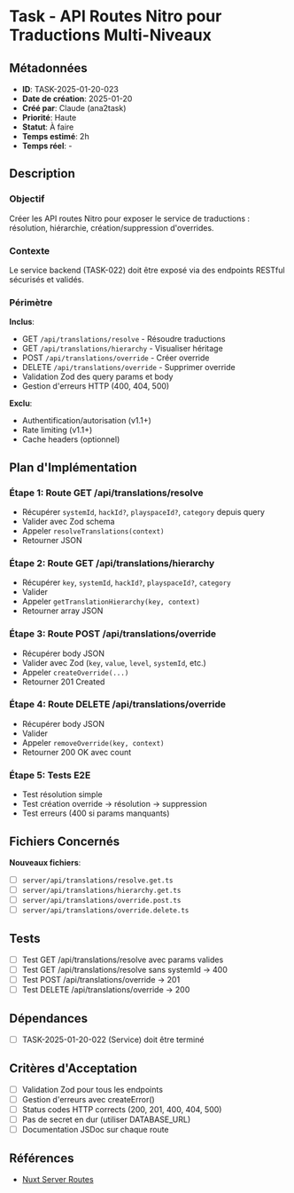 # Task - API Routes Nitro pour Traductions Multi-Niveaux

## Métadonnées

- **ID**: TASK-2025-01-20-023
- **Date de création**: 2025-01-20
- **Créé par**: Claude (ana2task)
- **Priorité**: Haute
- **Statut**: À faire
- **Temps estimé**: 2h
- **Temps réel**: -

## Description

### Objectif

Créer les API routes Nitro pour exposer le service de traductions : résolution, hiérarchie, création/suppression d'overrides.

### Contexte

Le service backend (TASK-022) doit être exposé via des endpoints RESTful sécurisés et validés.

### Périmètre

**Inclus**:
- GET `/api/translations/resolve` - Résoudre traductions
- GET `/api/translations/hierarchy` - Visualiser héritage
- POST `/api/translations/override` - Créer override
- DELETE `/api/translations/override` - Supprimer override
- Validation Zod des query params et body
- Gestion d'erreurs HTTP (400, 404, 500)

**Exclu**:
- Authentification/autorisation (v1.1+)
- Rate limiting (v1.1+)
- Cache headers (optionnel)

## Plan d'Implémentation

### Étape 1: Route GET /api/translations/resolve

- Récupérer `systemId`, `hackId?`, `playspaceId?`, `category` depuis query
- Valider avec Zod schema
- Appeler `resolveTranslations(context)`
- Retourner JSON

### Étape 2: Route GET /api/translations/hierarchy

- Récupérer `key`, `systemId`, `hackId?`, `playspaceId?`, `category`
- Valider
- Appeler `getTranslationHierarchy(key, context)`
- Retourner array JSON

### Étape 3: Route POST /api/translations/override

- Récupérer body JSON
- Valider avec Zod (`key`, `value`, `level`, `systemId`, etc.)
- Appeler `createOverride(...)`
- Retourner 201 Created

### Étape 4: Route DELETE /api/translations/override

- Récupérer body JSON
- Valider
- Appeler `removeOverride(key, context)`
- Retourner 200 OK avec count

### Étape 5: Tests E2E

- Test résolution simple
- Test création override → résolution → suppression
- Test erreurs (400 si params manquants)

## Fichiers Concernés

**Nouveaux fichiers**:
- [ ] `server/api/translations/resolve.get.ts`
- [ ] `server/api/translations/hierarchy.get.ts`
- [ ] `server/api/translations/override.post.ts`
- [ ] `server/api/translations/override.delete.ts`

## Tests

- [ ] Test GET /api/translations/resolve avec params valides
- [ ] Test GET /api/translations/resolve sans systemId → 400
- [ ] Test POST /api/translations/override → 201
- [ ] Test DELETE /api/translations/override → 200

## Dépendances

- [ ] TASK-2025-01-20-022 (Service) doit être terminé

## Critères d'Acceptation

- [ ] Validation Zod pour tous les endpoints
- [ ] Gestion d'erreurs avec createError()
- [ ] Status codes HTTP corrects (200, 201, 400, 404, 500)
- [ ] Pas de secret en dur (utiliser DATABASE_URL)
- [ ] Documentation JSDoc sur chaque route

## Références

- [Nuxt Server Routes](https://nuxt.com/docs/guide/directory-structure/server)
